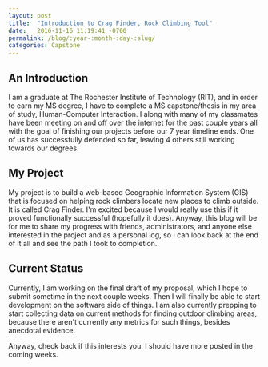 ```yaml
---
layout: post
title:  "Introduction to Crag Finder, Rock Climbing Tool"
date:   2016-11-16 11:19:41 -0700
permalink: /blog/:year-:month-:day-:slug/
categories: Capstone
---
```

## An Introduction
I am a graduate at The Rochester Institute of Technology (RIT), and in order to earn my MS degree, I have to complete a MS capstone/thesis in my area of study, Human-Computer Interaction. I along with many of my classmates have been meeting on and off over the internet for the past couple years all with the goal of finishing our projects before our 7 year timeline ends. One of us has successfully defended so far, leaving 4 others still working towards our degrees.

## My Project
My project is to build a web-based Geographic Information System (GIS) that is focused on helping rock climbers locate new places to climb outside. It is called Crag Finder. I'm excited because I would really use this if it proved functionally successful (hopefully it does). Anyway, this blog will be for me to share my progress with friends, administrators, and anyone else interested in the project and as a personal log, so I can look back at the end of it all and see the path I took to completion.

## Current Status
Currently, I am working on the final draft of my proposal, which I hope to submit sometime in the next couple weeks. Then I will finally be able to start development on the software side of things. I am also currently prepping to start collecting data on current methods for finding outdoor climbing areas, because there aren't currently any metrics for such things, besides anecdotal evidence.

Anyway, check back if this interests you. I should have more posted in the coming weeks.
